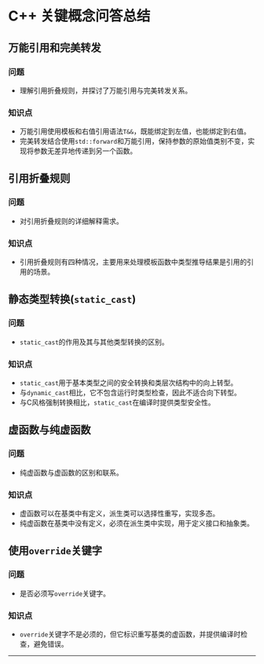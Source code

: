 # C++ 关键概念问答总结

## 万能引用和完美转发

### 问题
- 理解引用折叠规则，并探讨了万能引用与完美转发关系。

### 知识点
- 万能引用使用模板和右值引用语法`T&&`，既能绑定到左值，也能绑定到右值。
- 完美转发结合使用`std::forward`和万能引用，保持参数的原始值类别不变，实现将参数无差异地传递到另一个函数。

## 引用折叠规则

### 问题
- 对引用折叠规则的详细解释需求。

### 知识点
- 引用折叠规则有四种情况，主要用来处理模板函数中类型推导结果是引用的引用的场景。

## 静态类型转换(`static_cast`)

### 问题
- `static_cast`的作用及其与其他类型转换的区别。

### 知识点
- `static_cast`用于基本类型之间的安全转换和类层次结构中的向上转型。
- 与`dynamic_cast`相比，它不包含运行时类型检查，因此不适合向下转型。
- 与C风格强制转换相比，`static_cast`在编译时提供类型安全性。

## 虚函数与纯虚函数

### 问题
- 纯虚函数与虚函数的区别和联系。

### 知识点
- 虚函数可以在基类中有定义，派生类可以选择性重写，实现多态。
- 纯虚函数在基类中没有定义，必须在派生类中实现，用于定义接口和抽象类。

## 使用`override`关键字

### 问题
- 是否必须写`override`关键字。

### 知识点
- `override`关键字不是必须的，但它标识重写基类的虚函数，并提供编译时检查，避免错误。

---

